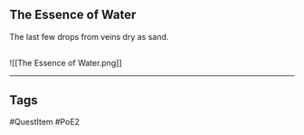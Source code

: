 ## The Essence of Water
The last few drops from veins dry as sand.
## 
![[The Essence of Water.png]]

---
## Tags
#QuestItem
#PoE2